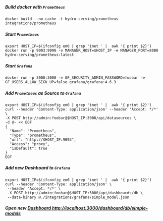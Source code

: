 #####  Build docker with `Prometheus`
```
docker build --no-cache -t hydro-serving/prometheus integrations/prometheus
```

##### Start `Prometheus`
```
export HOST_IP=$(ifconfig en0 | grep 'inet ' |  awk '{ print $2}')
docker run -p 9093:9090 -e MANAGER_HOST=$HOST_IP -e MANAGER_PORT=8080 hydro-serving/prometheus:latest
```

##### Start `Grafana`
```
docker run -p 3000:3000 -e GF_SECURITY_ADMIN_PASSWORD=foobar -e GF_USERS_ALLOW_SIGN_UP=false grafana/grafana:4.6.3
```

##### Add `Prometheus` as Source to `Grafana`
```
export HOST_IP=$(ifconfig en0 | grep 'inet ' |  awk '{ print $2}')
curl --header 'Content-Type: application/json' --header 'Accept: */*' \
-X POST http://admin:foobar@$HOST_IP:3000/api/datasources \
-d @- << EOF
{
  "Name": "Prometheus",
  "Type": "prometheus",
  "url": "http://$HOST_IP:9093",
  "Access": "proxy",
  "isDefault": true
}
EOF
```

##### Add new Dashboard to `Grafana`
```
export HOST_IP=$(ifconfig en0 | grep 'inet ' |  awk '{ print $2}')
curl --header 'Content-Type: application/json' \
 --header 'Accept: */*' \
 -X POST http://admin:foobar@$HOST_IP:3000/api/dashboards/db \
 --data-binary @./integrations/grafana/simple_model.json
```

##### Open new [Dashboard http://localhost:3000/dashboard/db/simple-models](http://localhost:3000/dashboard/db/simple-models)